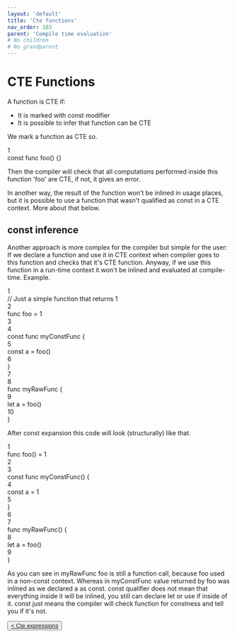 ```yaml
---
layout: 'default'
title: 'Cte functions'
nav_order: 103
parent: 'Compile time evaluation'
# No children
# No grandparent
---
```


# CTE Functions

A function is CTE if:

* It is marked with <span class="inline-code line-numbers highlight-jc hljs"><span class="hljs-keyword">const</span></span> modifier
* It is possible to infer that function can be CTE

We mark a function as CTE so.

<div class="code-fence highlight-jc hljs">
            <div class="line-num" data-line-num="1">1</div><div class="line"><span class="hljs-keyword">const</span> <span class="hljs-keyword">func</span> <span class="hljs-title function_">foo</span>() {}</div>
        </div>

Then the compiler will check that all computations performed inside this function <span class="inline-code line-numbers highlight-jc hljs"><span class="hljs-symbol">&#x27;foo</span>&#x27;</span> are CTE, if not, it gives an
error.

In another way, the result of the function won't be inlined in usage places, but it is possible to use a function that
wasn't qualified as <span class="inline-code line-numbers highlight-jc hljs"><span class="hljs-keyword">const</span></span> in a CTE context. More about that below.

## const inference

Another approach is more complex for the compiler but simple for the user: If we declare a function and use it in CTE
context when compiler goes to this function and checks that it's CTE function. Anyway, if we use this function in a
run-time context it won't be inlined and evaluated at compile-time. Example.

<div class="code-fence highlight-jc hljs">
            <div class="line-num" data-line-num="1">1</div><div class="line"><span class="hljs-comment">// Just a simple function that returns <span class="inline-code line-numbers highlight-jc hljs"><span class="hljs-number">1</span></span></span></div><div class="line-num" data-line-num="2">2</div><div class="line"><span class="hljs-keyword">func</span> <span class="hljs-title function_">foo</span> = <span class="hljs-number">1</span></div><div class="line-num" data-line-num="3">3</div><div class="line"></div><div class="line-num" data-line-num="4">4</div><div class="line"><span class="hljs-keyword">const</span> <span class="hljs-keyword">func</span> <span class="hljs-title function_">myConstFunc</span> {</div><div class="line-num" data-line-num="5">5</div><div class="line">    <span class="hljs-keyword">const</span> a = <span class="hljs-title function_ invoke__">foo</span>()</div><div class="line-num" data-line-num="6">6</div><div class="line">}</div><div class="line-num" data-line-num="7">7</div><div class="line"></div><div class="line-num" data-line-num="8">8</div><div class="line"><span class="hljs-keyword">func</span> <span class="hljs-title function_">myRawFunc</span> {</div><div class="line-num" data-line-num="9">9</div><div class="line">    <span class="hljs-keyword">let</span> <span class="hljs-variable">a</span> = <span class="hljs-title function_ invoke__">foo</span>()</div><div class="line-num" data-line-num="10">10</div><div class="line">}</div>
        </div>

After <span class="inline-code line-numbers highlight-jc hljs"><span class="hljs-keyword">const</span></span> expansion this code will look (structurally) like that.

<div class="code-fence highlight-jc hljs">
            <div class="line-num" data-line-num="1">1</div><div class="line"><span class="hljs-keyword">func</span> <span class="hljs-title function_">foo</span>() = <span class="hljs-number">1</span></div><div class="line-num" data-line-num="2">2</div><div class="line"></div><div class="line-num" data-line-num="3">3</div><div class="line"><span class="hljs-keyword">const</span> <span class="hljs-keyword">func</span> <span class="hljs-title function_">myConstFunc</span>() {</div><div class="line-num" data-line-num="4">4</div><div class="line">    <span class="hljs-keyword">const</span> a = <span class="hljs-number">1</span></div><div class="line-num" data-line-num="5">5</div><div class="line">}</div><div class="line-num" data-line-num="6">6</div><div class="line"></div><div class="line-num" data-line-num="7">7</div><div class="line"><span class="hljs-keyword">func</span> <span class="hljs-title function_">myRawFunc</span>() {</div><div class="line-num" data-line-num="8">8</div><div class="line">    <span class="hljs-keyword">let</span> <span class="hljs-variable">a</span> = <span class="hljs-title function_ invoke__">foo</span>()</div><div class="line-num" data-line-num="9">9</div><div class="line">}</div>
        </div>

As you can see in <span class="inline-code line-numbers highlight-jc hljs">myRawFunc</span> <span class="inline-code line-numbers highlight-jc hljs">foo</span> is still a function call, because <span class="inline-code line-numbers highlight-jc hljs">foo</span> used in a non-<span class="inline-code line-numbers highlight-jc hljs"><span class="hljs-keyword">const</span></span> context. Whereas in
<span class="inline-code line-numbers highlight-jc hljs">myConstFunc</span> value returned by <span class="inline-code line-numbers highlight-jc hljs">foo</span> was inlined as we declared <span class="inline-code line-numbers highlight-jc hljs">a</span> as <span class="inline-code line-numbers highlight-jc hljs"><span class="hljs-keyword">const</span></span>. <span class="inline-code line-numbers highlight-jc hljs"><span class="hljs-keyword">const</span></span> qualifier does not mean that
everything inside it will be inlined, you still can declare <span class="inline-code line-numbers highlight-jc hljs"><span class="hljs-keyword">let</span></span> or use <span class="inline-code line-numbers highlight-jc hljs"><span class="hljs-keyword">if</span></span> inside of it. <span class="inline-code line-numbers highlight-jc hljs"><span class="hljs-keyword">const</span></span> just means the
compiler will check function for constness and tell you if it's not.
<div class="nav-btn-block">
    <button class="nav-btn left">
    <a class="link" href="/Jacy-Dev-Book/compile-time-evaluation/cte-expressions.html">< Cte expressions</a>
</button>

    
</div>
